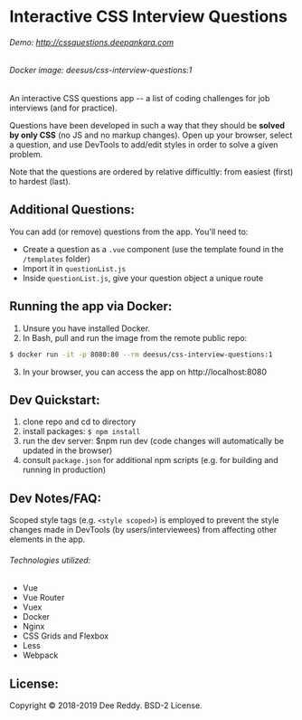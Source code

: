 # Interactive CSS Interview Questions
###### Demo: http://cssquestions.deepankara.com
###### Docker image: deesus/css-interview-questions:1
An interactive CSS questions app -- a list of coding challenges for job interviews (and for practice).

Questions have been developed in such a way that they should be **solved by only CSS** (no JS and no markup changes).
Open up your browser, select a question, and use DevTools to add/edit styles in order to solve a given problem.

Note that the questions are ordered by relative difficultly: from easiest (first) to hardest (last).


## Additional Questions:
You can add (or remove) questions from the app.
You'll need to:
- Create a question as a `.vue` component (use the template found in the `/templates` folder)
- Import it in `questionList.js`
- Inside `questionList.js`, give your question object a unique route


## Running the app via Docker:
1. Unsure you have installed Docker.
2. In Bash, pull and run the image from the remote public repo:
```bash
$ docker run -it -p 8080:80 --rm deesus/css-interview-questions:1
```
3. In your browser, you can access the app on http://localhost:8080


## Dev Quickstart:
1. clone repo and cd to directory
2. install packages: `$ npm install`
3. run the dev server: $npm run dev (code changes will automatically be updated in the browser)
4. consult `package.json` for additional npm scripts (e.g. for building and running in production)


## Dev Notes/FAQ:
Scoped style tags (e.g. `<style scoped>`) is employed to prevent the style changes made in DevTools (by users/interviewees) from affecting other elements in the app.

###### Technologies utilized:
- Vue
- Vue Router
- Vuex
- Docker
- Nginx
- CSS Grids and Flexbox
- Less
- Webpack 


## License:
Copyright © 2018-2019 Dee Reddy. BSD-2 License.
